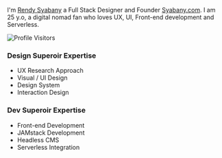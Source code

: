 

I'm [Rendy Syabany](https://Rendys.me) a Full Stack Designer and Founder [Syabany.com](https://syabany.com). I am 25 y.o, a digital nomad fan who loves UX, UI, Front-end development and Serverless.

![Profile Visitors](https://visitor-badge.glitch.me/badge?page_id=rendysyabany.rendysyabany)

### Design Superoir Expertise
- UX Research Approach
- Visual / UI Design
- Design System
- Interaction Design

### Dev Superoir Expertise
- Front-end Development
- JAMstack Development
- Headless CMS
- Serverless Integration

